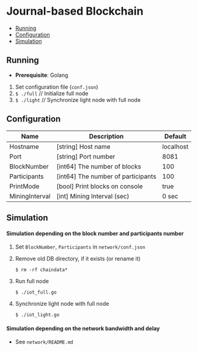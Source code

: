 # Journal-based Blockchain

- [Running](#Running)
- [Configuration](#Configuration)
- [Simulation](#Simulation)



## Running

- **Prerequisite**: Golang

1. Set configuration file (`conf.json`)
2. `$ ./full`     // Initialize full node
3. `$ ./light`   // Synchronize light node with full node



## Configuration

| Name           | Description                        | Default   |
| -------------- | ---------------------------------- | --------- |
| Hostname       | [string] Host name                 | localhost |
| Port           | [string] Port number               | 8081      |
| BlockNumber    | [int64] The number of blocks       | 100       |
| Participants   | [int64] The number of participants | 100       |
| PrintMode      | [bool] Print blocks on console     | true      |
| MiningInterval | [int]  Mining Interval (sec)       | 0 sec     |



## Simulation

#### Simulation depending on the block number and participants number

1. Set `BlockNumber`, `Participants` in `network/conf.json`

2. Remove old DB directory, if it exists (or rename it)

   `$ rm -rf chaindata*`

3. Run full node

   `$ ./iot_full.go`

4. Synchronize light node with full node

   `$ ./iot_light.go`



#### Simulation depending on the network bandwidth and delay

- See `network/README.md`

